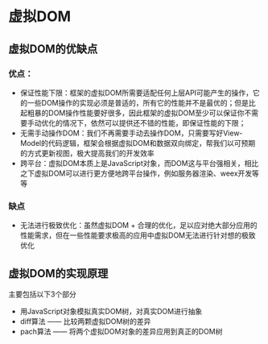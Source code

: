 # 虚拟DOM

## 虚拟DOM的优缺点

### 优点：

* 保证性能下限：框架的虚拟DOM所需要适配任何上层API可能产生的操作，它的一些DOM操作的实现必须是普适的，所有它的性能并不是最优的；但是比起粗暴的DOM操作性能要好很多，因此框架的虚拟DOM至少可以保证你不需要手动优化的情况下，依然可以提供还不错的性能，即保证性能的下限；
* 无需手动操作DOM：我们不再需要手动去操作DOM，只需要写好View-Model的代码逻辑，框架会根据虚拟DOM和数据双向绑定，帮我们以可预期的方式更新视图，极大提高我们的开发效率
* 跨平台：虚拟DOM本质上是JavaScript对象，而DOM这与平台强相关，相比之下虚拟DOM可以进行更方便地跨平台操作，例如服务器渲染、weex开发等等

### 缺点

* 无法进行极致优化：虽然虚拟DOM + 合理的优化，足以应对绝大部分应用的性能需求，但在一些性能要求极高的应用中虚拟DOM无法进行针对想的极致优化

## 虚拟DOM的实现原理

主要包括以下3个部分

* 用JavaScript对象模拟真实DOM树，对真实DOM进行抽象
* diff算法 —— 比较两颗虚拟DOM树的差异
* pach算法 —— 将两个虚拟DOM对象的差异应用到真正的DOM树